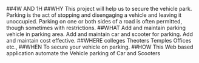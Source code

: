 ##4W AND 1H
##WHY
This project will help us to secure the vehicle park.
Parking is the act of stopping and disengaging a vehicle and leaving it unoccupied.
Parking on one or both sides of a road is often permitted, though sometimes with restrictions.
##WHAT
Add and maintain parking vehicle in parking area.
Add and maintain car and scooter for parking.
Add and maintain cost effective.
##WHERE
colleges
Theoters
Temples
Offices etc.,
##WHEN
To secure your vehicle on parking.
##HOW
This Web based application automate the Vehicle parking of Car and Scooters
